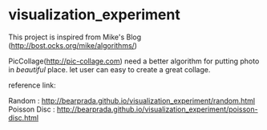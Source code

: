 visualization_experiment
========================

This project is inspired from Mike's Blog (http://bost.ocks.org/mike/algorithms/)

PicCollage(http://pic-collage.com) need a better algorithm for putting photo in *beautiful* place. let user can easy to create a great collage.

reference link:

Random : http://bearprada.github.io/visualization_experiment/random.html
Poisson Disc : http://bearprada.github.io/visualization_experiment/poisson-disc.html
